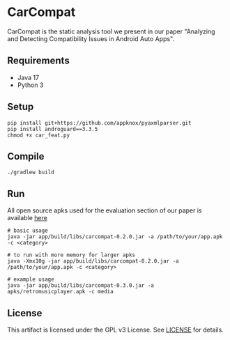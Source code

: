 # CarCompat

CarCompat is the static analysis tool we present in our paper "Analyzing and Detecting Compatibility Issues in Android Auto Apps".

## Requirements

- Java 17
- Python 3

## Setup

```
pip install git+https://github.com/appknox/pyaxmlparser.git
pip install androguard==3.3.5
chmod +x car_feat.py
```

## Compile

```shell
./gradlew build
```

## Run

All open source apks used for the evaluation section of our paper is available [here](apks/) 


```shell
# basic usage
java -jar app/build/libs/carcompat-0.2.0.jar -a /path/to/your/app.apk -c <category>

# to run with more memory for larger apks
java -Xmx10g -jar app/build/libs/carcompat-0.2.0.jar -a /path/to/your/app.apk -c <category>

# example usage
java -jar app/build/libs/carcompat-0.3.0.jar -a apks/retromusicplayer.apk -c media
```

## License
This artifact is licensed under the GPL v3 License. See [LICENSE](LICENSE) for details.
